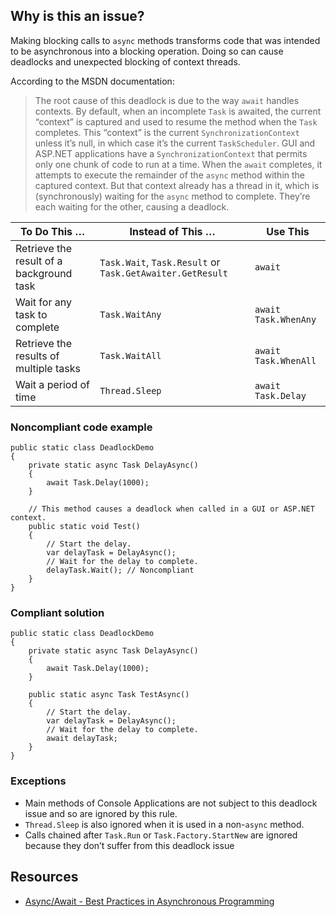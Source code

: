## Why is this an issue?

Making blocking calls to `async` methods transforms code that was intended to be asynchronous into a blocking operation. Doing so can
cause deadlocks and unexpected blocking of context threads.

According to the MSDN documentation:

> 
>   
> The root cause of this deadlock is due to the way `await` handles contexts. By default, when an incomplete `Task` is
>   awaited, the current “context” is captured and used to resume the method when the `Task` completes. This “context” is the current
>   `SynchronizationContext` unless it’s null, in which case it’s the current `TaskScheduler`. GUI and ASP.NET applications have a
>   `SynchronizationContext` that permits only one chunk of code to run at a time. When the `await` completes, it attempts to
>   execute the remainder of the `async` method within the captured context. But that context already has a thread in it, which is
>   (synchronously) waiting for the `async` method to complete. They’re each waiting for the other, causing a deadlock.
> 

| To Do This … | Instead of This … | Use This |
| --- | --- | --- |
| Retrieve the result of a background task | `Task.Wait`, `Task.Result` or `Task.GetAwaiter.GetResult` | `await` |
| Wait for any task to complete | `Task.WaitAny` | `await Task.WhenAny` |
| Retrieve the results of multiple tasks | `Task.WaitAll` | `await Task.WhenAll` |
| Wait a period of time | `Thread.Sleep` | `await Task.Delay` |

### Noncompliant code example

    public static class DeadlockDemo
    {
        private static async Task DelayAsync()
        {
            await Task.Delay(1000);
        }
    
        // This method causes a deadlock when called in a GUI or ASP.NET context.
        public static void Test()
        {
            // Start the delay.
            var delayTask = DelayAsync();
            // Wait for the delay to complete.
            delayTask.Wait(); // Noncompliant
        }
    }

### Compliant solution

    public static class DeadlockDemo
    {
        private static async Task DelayAsync()
        {
            await Task.Delay(1000);
        }
    
        public static async Task TestAsync()
        {
            // Start the delay.
            var delayTask = DelayAsync();
            // Wait for the delay to complete.
            await delayTask;
        }
    }

### Exceptions

-   Main methods of Console Applications are not subject to this deadlock issue and so are ignored by this rule.
-   `Thread.Sleep` is also ignored when it is used in a non-`async` method.
-   Calls chained after `Task.Run` or `Task.Factory.StartNew` are ignored because they don’t suffer from this deadlock issue

## Resources

-   [Async/Await - Best Practices in Asynchronous Programming](https://msdn.microsoft.com/en-us/magazine/jj991977.aspx)